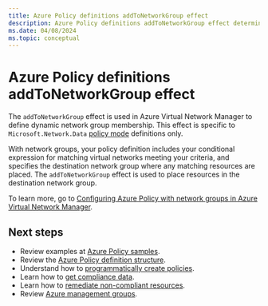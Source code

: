 ```yaml
---
title: Azure Policy definitions addToNetworkGroup effect
description: Azure Policy definitions addToNetworkGroup effect determines how compliance is managed and reported.
ms.date: 04/08/2024
ms.topic: conceptual
---
```


# Azure Policy definitions addToNetworkGroup effect

The `addToNetworkGroup` effect is used in Azure Virtual Network Manager to define dynamic network group membership. This effect is specific to `Microsoft.Network.Data` [policy mode](./definition-structure.md#resource-provider-modes) definitions only.

With network groups, your policy definition includes your conditional expression for matching virtual networks meeting your criteria, and specifies the destination network group where any matching resources are placed. The `addToNetworkGroup` effect is used to place resources in the destination network group.

To learn more, go to [Configuring Azure Policy with network groups in Azure Virtual Network Manager](../../../virtual-network-manager/concept-azure-policy-integration.md).

## Next steps

- Review examples at [Azure Policy samples](../samples/index.md).
- Review the [Azure Policy definition structure](definition-structure-basics.md).
- Understand how to [programmatically create policies](../how-to/programmatically-create.md).
- Learn how to [get compliance data](../how-to/get-compliance-data.md).
- Learn how to [remediate non-compliant resources](../how-to/remediate-resources.md).
- Review [Azure management groups](../../management-groups/overview.md).
